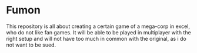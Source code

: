 # Fumon

This repository is all about creating a certain game of a mega-corp in excel, who do not like fan games.
It will be able to be played in multiplayer with the right setup and will not have too much in common with the original, as i do not want to be sued.
